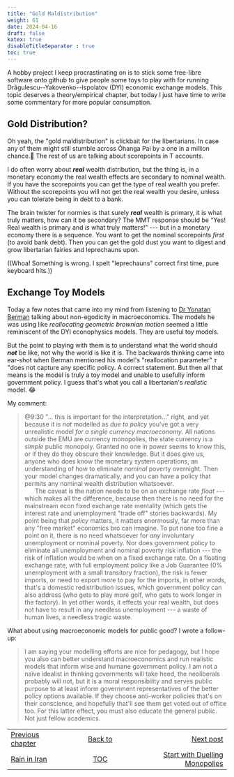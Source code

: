 ```yaml
---
title: "Gold Maldistribution"
weight: 61
date: 2024-04-16
draft: false
katex: true
disableTitleSeparator : true
toc: true
---
```


A hobby project I keep procrastinating on is to stick some free-libre software 
onto github to give people some toys to play with for running 
Drǎgulescu--Yakovenko--Ispolatov (DYI) economic exchange models. This topic deserves 
a theory/empirical chapter, but today I just have time to write some 
commentary for more popular consumption.

## Gold Distribution?

Oh yeah, the "gold maldistribution" is clickbait for the libertarians. In 
case any of them might still stumble across Ōhanga Pai by a one in a million 
chance.🤣  The rest of us are talking about scorepoints in T accounts.

I do often worry about **_real_** wealth distribution, but the thing is, in a 
monetary economy the real wealth effects are secondary to nominal wealth. If 
you have the scorepoints you can get the type of real wealth you prefer. 
Without the scorepoints you will not get the real wealth you desire, unless 
you can tolerate being in debt to a bank.

The brain twister for normies is that surely **_real_** wealth is primary, it 
is what truly matters, how can it be secondary? The MMT response should be 
"Yes! Real wealth is primary and *is* what truly matters!" --- but in a 
monetary economy there is a sequence. You want to get the nominal 
scorepoints *first* (to avoid bank debt). Then you can get the gold dust you 
want to digest and grow libertarian fairies and leprechauns upon.

((Whoa! Something is wrong. I spelt "leprechauns" correct first time, pure 
keyboard hits.))

## Exchange Toy Models

Today a few notes that came into my mind from listening to 
[Dr Yonatan Berman](https://www.youtube.com/watch?v=V7j4eO4Kbls) 
talking about non-egodicity in macroeconomics. The models he was using like 
*reallocating geometric brownian motion* seemed a little reminiscent of the 
DYI econophysics models. They are useful toy models.

But the point to playing with them is to understand what the world should 
**_not_** be like, not why the world is like it is.  The backwards thinking 
came into ear-shot when Berman mentioned his model's "reallocation parameter" 
$\tau$ "does not capture any specific policy. A correct statement. But then 
all that means is the model is truly a toy model and unable to usefully inform 
government policy. I guess that's what you call a libertarian's *realistic* 
model. 😂

My comment:
> @9:30 "... this is important for the interpretation..." right, and yet 
because it is _not_ modelled as _due to policy_ you've got a very unrealistic 
model _for a single currency macroeconomy_.  All nations outside the EMU are 
currency monopolies, the state currency is a _simple_ public monopoly. Granted 
no one in power seems to know this, or if they do they obscure their knowledge. 
But it does give us, anyone who does know the monetary system operations, an 
understanding of how to eliminate _nominal_ poverty overnight. Then your 
model changes dramatically, and you can have a policy that permits any 
nominal wealth distribution whatsoever.  
&nbsp;&nbsp;&nbsp;&nbsp;&nbsp;&nbsp;The caveat is the nation needs to be on 
an exchange rate _*float*_ --- which makes all the difference, because then 
there is no need for the mainstream econ fixed exchange rate mentality (which 
gets the interest rate and unemployment "trade off" stories backwards).  My 
point being that *_policy_* matters, it matters enormously, far more than any 
"free market" economics bro can imagine. To put none too fine a point on it, 
there is no need whatsoever for _any_ involuntary unemployment or nominal 
poverty. Nor does government policy to eliminate all unemployment and nominal 
poverty risk inflation --- the risk of inflation would be when on a fixed 
exchange rate. On a floating exchange rate, with full employment policy like 
a Job Guarantee (0% unemployment with a small transitory fraction), the risk 
is fewer imports, or need to export more to pay for the imports, in other 
words, that's a domestic redistribution issues, which government policy can 
also address (who gets to play more golf, who gets to work longer in the 
factory). In yet other words, it effects your real wealth, but does not have 
to result in any needless unemployment --- a waste of human lives, a 
needless tragic waste.

What about using macroeconomic models for public good?  I wrote a follow-up:
> I am saying your modelling efforts are nice for pedagogy, but I hope you 
also can better understand macroeconomics and run realistic models that inform 
wise and humane government policy. I am not a naïve idealist in thinking 
governments will take heed, the neoliberals probably will not, but it is a 
moral responsibility and serves public purpose to at least inform government 
representatives of the better policy options available. If they choose 
anti-worker policies that's on their conscience, and hopefully that'll see 
them get voted out of office too. For this latter effect, you must also educate 
the general public. Not just fellow academics.


<table style="border-collapse: collapse; border=0;">
    <colgroup>
       <col span="1" style="width: 15%;">
       <col span="1" style="width: 20%;">
       <col span="1" style="width: 25%;">
    </colgroup>
<tr style="border: 1px solid color:#0f0f0f;">
<td style="border: 1px solid color:#0f0f0f;">
<a href="../59_rain_in_iran">Previous chapter</a></td>
<td style="border: 1px solid color:#0f0f0f; text-align:center;">
<a href="../">Back to</a></td>
<td style="border: 1px solid color:#0f0f0f; text-align:right;">
<a href="../61_inflation_starts_with_monopoly">Next post</a></td>
</tr>
<tr style="border: 1px solid color:#0f0f0f;">
<td style="border: 1px solid color:#0f0f0f;">
<a href="../59_rain_in_iran">Rain in Iran</a></td>
<td style="border: 1px solid color:#0f0f0f; text-align:center;">
<a href="../">TOC</a></td>
<td style="border: 1px solid color:#0f0f0f; text-align:right;">
<a href="../61_inflation_starts_with_monopoly">Start with Duelling Monopolies</a></td>
</tr>
</table>
